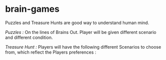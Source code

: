 # brain-games


Puzzles and Treasure Hunts are good way to understand human mind. 

*Puzzles :* 
On the lines of Brains Out. Player will be given different scenario and different condition.

*Treasure Hunt :*
Players will have the following different Scenarios to choose from, which reflect the Players preferences :

